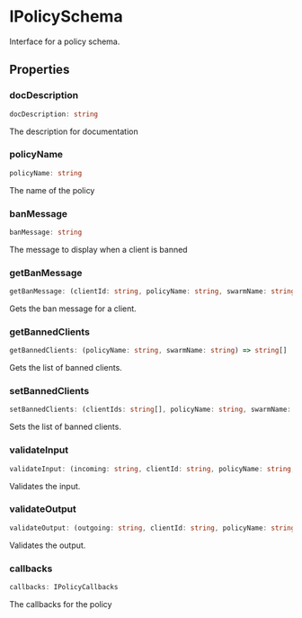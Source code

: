 # IPolicySchema

Interface for a policy schema.

## Properties

### docDescription

```ts
docDescription: string
```

The description for documentation

### policyName

```ts
policyName: string
```

The name of the policy

### banMessage

```ts
banMessage: string
```

The message to display when a client is banned

### getBanMessage

```ts
getBanMessage: (clientId: string, policyName: string, swarmName: string) => string | Promise<string>
```

Gets the ban message for a client.

### getBannedClients

```ts
getBannedClients: (policyName: string, swarmName: string) => string[] | Promise<string[]>
```

Gets the list of banned clients.

### setBannedClients

```ts
setBannedClients: (clientIds: string[], policyName: string, swarmName: string) => void | Promise<void>
```

Sets the list of banned clients.

### validateInput

```ts
validateInput: (incoming: string, clientId: string, policyName: string, swarmName: string) => boolean | Promise<boolean>
```

Validates the input.

### validateOutput

```ts
validateOutput: (outgoing: string, clientId: string, policyName: string, swarmName: string) => boolean | Promise<boolean>
```

Validates the output.

### callbacks

```ts
callbacks: IPolicyCallbacks
```

The callbacks for the policy
